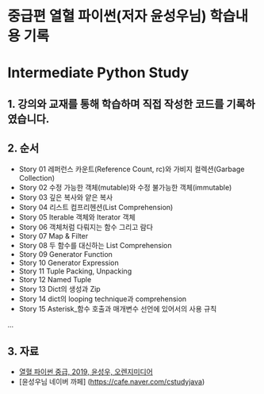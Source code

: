 # 중급편 열혈 파이썬(저자 윤성우님) 학습내용 기록 
# Intermediate Python Study

## 1. 강의와 교재를 통해 학습하며 직접 작성한 코드를 기록하였습니다.

## 2. 순서

- Story 01 레퍼런스 카운트(Reference Count, rc)와 가비지 컬렉션(Garbage Collection)
- Story 02 수정 가능한 객체(mutable)와 수정 불가능한 객체(immutable)
- Story 03 깊은 복사와 얕은 복사
- Story 04 리스트 컴프리헨션(List Comprehension)
- Story 05 Iterable 객체와 Iterator 객체
- Story 06 객체처럼 다뤄지는 함수 그리고 람다
- Story 07 Map & Filter
- Story 08 두 함수를 대신하는 List Comprehension
- Story 09 Generator Function
- Story 10 Generator Expression
- Story 11 Tuple Packing, Unpacking
- Story 12 Named Tuple
- Story 13 Dict의 생성과 Zip
- Story 14 dict의 looping technique과 comprehension
- Story 15 Asterisk_함수 호출과 매개변수 선언에 있어서의 사용 규칙

...

## 3. 자료

- [열혈 파이썬 중급, 2019, 윤성우, 오렌지미디어](http://www.yes24.com/Product/Goods/81519650)
- [윤성우님 네이버 까페] (https://cafe.naver.com/cstudyjava)


